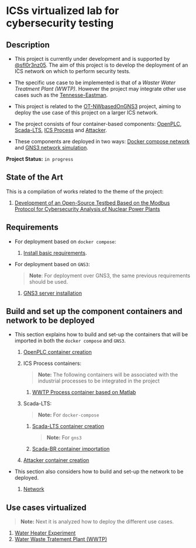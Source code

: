 # ICSs virtualized lab for cybersecurity testing

## Description

- This project is currently under development and is supported by [@sfl0r3nz05](sfigueroa@ceit.es). The aim of this project is to develop the deployment of an ICS network on which to perform security tests.

- The specific use case to be implemented is that of a *Waster Water Treatment Plant (WWTP)*. However the project may integrate other use cases such as the [Tennesse-Eastman](http://depts.washington.edu/control/LARRY/TE/download.html).

- This project is related to the [OT-NWbasedOnGNS3](https://github.com/sfl0r3nz05/OT-NWbasedOnGNS3) project, aiming to deploy the use case of this project on a larger ICS network.

- The project consists of four container-based components: [OpenPLC](https://github.com/thiagoralves/OpenPLC_v3), [Scada-LTS](https://github.com/SCADA-LTS/Scada-LTS), [ICS Process]() and [Attacker]().

- These components are deployed in two ways: [Docker compose network]() and [GNS3 network simulation]().

**Project Status:** `in progress`

## State of the Art

This is a compilation of works related to the theme of the project:

  1. [Development of an Open-Source Testbed Based on the Modbus Protocol for Cybersecurity Analysis of Nuclear Power Plants](./StateofArt/applsci-12-07942.pdf)

## Requirements

- For deployment based on `docker compose`:

  1. [Install basic requirements](./documentation/Requirements/basic-requirements.md).

- For deployment based on `GNS3`:

  > **Note**: For deployment over GNS3, the same previous requirements should be used.

  1. [GNS3 server installation](./documentation/Requirements/gns3.md)

## Build and set up the component containers and network to be deployed

- This section explains how to build and set-up the containers that will be imported in both the `docker compose` and `GNS3`.

  1. [OpenPLC container creation](./documentation/Components/OpenPLC.md)

  2. ICS Process containers:

      > **Note:** The following containers will be associated with the industrial processes to be integrated in the project

      1. [WWTP Process container based on Matlab](./documentation/Components/Matlab.md)

  3. Scada-LTS:

        > **Note:** For `docker-compose`

     1. [Scada-LTS container creation](./documentation/Components/Scada-LTS.md)

        > **Note:** For `gns3`

     2. [Scada-BR container importation](./documentation/Components/Scada-LTS-GNS3.md)

  4. [Attacker container creation](./documentation/Components/Attacker.md)

- This section also considers how to build and set-up the network to be deployed.

  1. [Network](./documentation/Components/Network.md)

## Use cases virtualized

  > **Note:** Next it is analyzed how to deploy the different use cases.

1. [Water Heater Experiment](./documentation/UseCases/WaterHeater.md)
2. [Water Waste Tratement Plant (WWTP)](./documentation/UseCases/WWTP.md)
